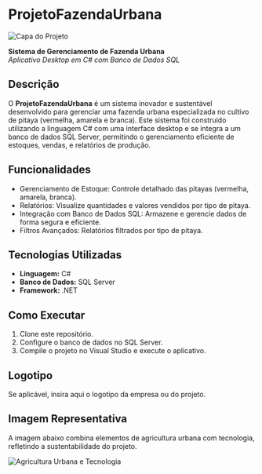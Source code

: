 # ProjetoFazendaUrbana

![Capa do Projeto](![image](https://github.com/user-attachments/assets/ddc34fb3-1cda-4155-b001-55b6e048c26d)
)

**Sistema de Gerenciamento de Fazenda Urbana**  
*Aplicativo Desktop em C# com Banco de Dados SQL*

## Descrição

O **ProjetoFazendaUrbana** é um sistema inovador e sustentável desenvolvido para gerenciar uma fazenda urbana especializada no cultivo de pitaya (vermelha, amarela e branca). Este sistema foi construído utilizando a linguagem C# com uma interface desktop e se integra a um banco de dados SQL Server, permitindo o gerenciamento eficiente de estoques, vendas, e relatórios de produção.

## Funcionalidades
- Gerenciamento de Estoque: Controle detalhado das pitayas (vermelha, amarela, branca).
- Relatórios: Visualize quantidades e valores vendidos por tipo de pitaya.
- Integração com Banco de Dados SQL: Armazene e gerencie dados de forma segura e eficiente.
- Filtros Avançados: Relatórios filtrados por tipo de pitaya.

## Tecnologias Utilizadas
- **Linguagem:** C#
- **Banco de Dados:** SQL Server
- **Framework:** .NET

## Como Executar
1. Clone este repositório.
2. Configure o banco de dados no SQL Server.
3. Compile o projeto no Visual Studio e execute o aplicativo.

## Logotipo
Se aplicável, insira aqui o logotipo da empresa ou do projeto.

## Imagem Representativa
A imagem abaixo combina elementos de agricultura urbana com tecnologia, refletindo a sustentabilidade do projeto.

![Agricultura Urbana e Tecnologia](link_para_imagem_representativa)
